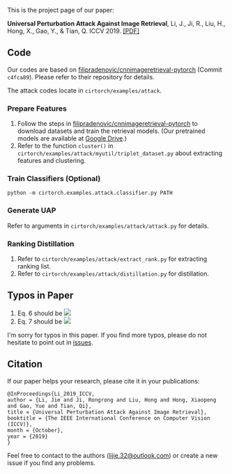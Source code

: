 This is the project page of our paper:

**Universal Perturbation Attack Against Image Retrieval**,
Li, J., Ji, R., Liu, H., Hong, X., Gao, Y., & Tian, Q.
ICCV 2019.
[[PDF]](http://openaccess.thecvf.com/content_ICCV_2019/papers/Li_Universal_Perturbation_Attack_Against_Image_Retrieval_ICCV_2019_paper.pdf)

## Code

Our codes are based on [filipradenovic/cnnimageretrieval-pytorch](https://github.com/filipradenovic/cnnimageretrieval-pytorch) (Commit `c4fca89`).
Please refer to their repository for details.

The attack codes locate in `cirtorch/examples/attack`.

### Prepare Features

1. Follow the steps in [filipradenovic/cnnimageretrieval-pytorch](https://github.com/filipradenovic/cnnimageretrieval-pytorch) to download datasets and train the retrieval models. (Our pretrained models are available at [Google Drive](https://drive.google.com/file/d/1iItJHZb2NHh-EyF-A0358a3VmlKg0OMo/view).)
2. Refer to the function `cluster()` in `cirtorch/examples/attack/myutil/triplet_dataset.py` about extracting features and clustering.

### Train Classifiers (Optional)

```
python -m cirtorch.examples.attack.classifier.py PATH
```

### Generate UAP

Refer to arguments in `cirtorch/examples/attack/attack.py` for details.

### Ranking Distillation

1. Refer to `cirtorch/examples/attack/extract_rank.py` for extracting ranking list.
2. Refer to `cirtorch/examples/attack/distillation.py` for distillation.

## Typos in Paper

1. Eq. 6 should be ![](<http://latex.codecogs.com/gif.latex?\frac{\partial%20d(f,f_j)}{\partial\delta}-\frac{\partial%20d(f,f_k)}{\partial\delta}>)
2. Eq. 7 should be ![](http://latex.codecogs.com/gif.latex?m<n})

I'm sorry for typos in this paper. If you find more typos, please do not hesitate to point out in [issues](https://github.com/theFool32/UAP_retrieval/issues).

## Citation

If our paper helps your research, please cite it in your publications:

```
@InProceedings{Li_2019_ICCV,
author = {Li, Jie and Ji, Rongrong and Liu, Hong and Hong, Xiaopeng and Gao, Yue and Tian, Qi},
title = {Universal Perturbation Attack Against Image Retrieval},
booktitle = {The IEEE International Conference on Computer Vision (ICCV)},
month = {October},
year = {2019}
}
```

Feel free to contact to the authors (lijie.32@outlook.com) or create a new issue if you find any problems.
